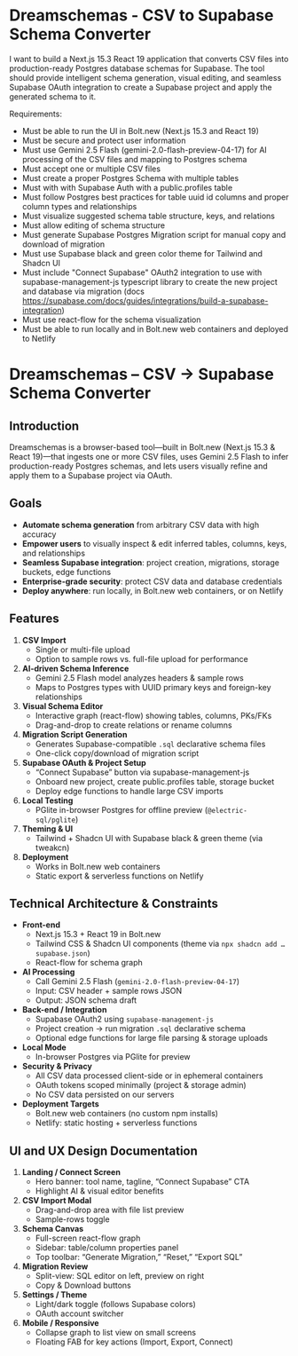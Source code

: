 # Dreamschemas - CSV to Supabase Schema Converter

I want to build a Next.js 15.3 React 19 application that converts CSV files into production-ready Postgres database schemas for Supabase. The tool should provide intelligent schema generation, visual editing, and seamless Supabase OAuth integration to create a Supabase project and apply the generated schema to it.

Requirements:
* Must be able to run the UI in Bolt.new (Next.js 15.3 and React 19)
* Must be secure and protect user information
* Must use Gemini 2.5 Flash (gemini-2.0-flash-preview-04-17) for AI processing of the CSV files and mapping to Postgres schema
* Must accept one or multiple CSV files
* Must create a proper Postgres Schema with multiple tables
* Must with with Supabase Auth with a public.profiles table
* Must follow Postgres best practices for table uuid id columns and proper column types and relationships
* Must visualize suggested schema table structure, keys, and relations
* Must allow editing of schema structure
* Must generate Supabase Postgres Migration script for manual copy and download of migration
* Must use Supabase black and green color theme for Tailwind and Shadcn UI
* Must include "Connect Supabase"  OAuth2 integration to use with supabase-management-js typescript library to create the new project and database via migration (docs https://supabase.com/docs/guides/integrations/build-a-supabase-integration)
* Must use react-flow for the schema visualization
* Must be able to run locally and in Bolt.new web containers and deployed to Netlify

# Dreamschemas – CSV → Supabase Schema Converter

## Introduction
Dreamschemas is a browser-based tool—built in Bolt.new (Next.js 15.3 & React 19)—that ingests one or more CSV files, uses Gemini 2.5 Flash to infer production-ready Postgres schemas, and lets users visually refine and apply them to a Supabase project via OAuth.

## Goals
- **Automate schema generation** from arbitrary CSV data with high accuracy  
- **Empower users** to visually inspect & edit inferred tables, columns, keys, and relationships  
- **Seamless Supabase integration**: project creation, migrations, storage buckets, edge functions  
- **Enterprise-grade security**: protect CSV data and database credentials  
- **Deploy anywhere**: run locally, in Bolt.new web containers, or on Netlify  

## Features
1. **CSV Import**  
   - Single or multi-file upload  
   - Option to sample rows vs. full-file upload for performance  
2. **AI-driven Schema Inference**  
   - Gemini 2.5 Flash model analyzes headers & sample rows  
   - Maps to Postgres types with UUID primary keys and foreign-key relationships  
3. **Visual Schema Editor**  
   - Interactive graph (react-flow) showing tables, columns, PKs/FKs  
   - Drag-and-drop to create relations or rename columns  
4. **Migration Script Generation**  
   - Generates Supabase-compatible `.sql` declarative schema files  
   - One-click copy/download of migration script  
5. **Supabase OAuth & Project Setup**  
   - “Connect Supabase” button via supabase-management-js  
   - Onboard new project, create public.profiles table, storage bucket  
   - Deploy edge functions to handle large CSV imports  
6. **Local Testing**  
   - PGlite in-browser Postgres for offline preview (`@electric-sql/pglite`)  
7. **Theming & UI**  
   - Tailwind + Shadcn UI with Supabase black & green theme (via tweakcn)  
8. **Deployment**  
   - Works in Bolt.new web containers  
   - Static export & serverless functions on Netlify  

## Technical Architecture & Constraints
- **Front-end**  
  - Next.js 15.3 + React 19 in Bolt.new  
  - Tailwind CSS & Shadcn UI components (theme via `npx shadcn add …supabase.json`)  
  - React-flow for schema graph  
- **AI Processing**  
  - Call Gemini 2.5 Flash (`gemini-2.0-flash-preview-04-17`)  
  - Input: CSV header + sample rows JSON  
  - Output: JSON schema draft  
- **Back-end / Integration**  
  - Supabase OAuth2 using `supabase-management-js`  
  - Project creation → run migration `.sql` declarative schema  
  - Optional edge functions for large file parsing & storage uploads  
- **Local Mode**  
  - In-browser Postgres via PGlite for preview  
- **Security & Privacy**  
  - All CSV data processed client-side or in ephemeral containers  
  - OAuth tokens scoped minimally (project & storage admin)  
  - No CSV data persisted on our servers  
- **Deployment Targets**  
  - Bolt.new web containers (no custom npm installs)  
  - Netlify: static hosting + serverless functions  

## UI and UX Design Documentation
1. **Landing / Connect Screen**  
   - Hero banner: tool name, tagline, “Connect Supabase” CTA  
   - Highlight AI & visual editor benefits
2. **CSV Import Modal**  
   - Drag-and-drop area with file list preview  
   - Sample-rows toggle  
3. **Schema Canvas**  
   - Full-screen react-flow graph  
   - Sidebar: table/column properties panel  
   - Top toolbar: “Generate Migration,” “Reset,” “Export SQL”
4. **Migration Review**  
   - Split-view: SQL editor on left, preview on right  
   - Copy & Download buttons  
5. **Settings / Theme**  
   - Light/dark toggle (follows Supabase colors)  
   - OAuth account switcher  
6. **Mobile / Responsive**  
   - Collapse graph to list view on small screens  
   - Floating FAB for key actions (Import, Export, Connect)  
